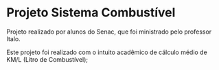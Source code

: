 # Projeto Sistema Combustível
Projeto realizado por alunos do Senac, que foi ministrado pelo professor Italo.

Este projeto foi realizado com o intuito acadêmico de cálculo médio de KM/L (Litro de Combustível);
